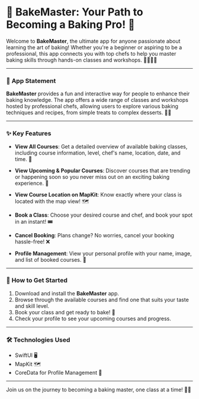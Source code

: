# 🍰 **BakeMaster: Your Path to Becoming a Baking Pro!** 🍰

Welcome to **BakeMaster**, the ultimate app for anyone passionate about learning the art of baking! Whether you're a beginner or aspiring to be a professional, this app connects you with top chefs to help you master baking skills through hands-on classes and workshops. 👩‍🍳👨‍🍳

---

### 📝 **App Statement**

**BakeMaster** provides a fun and interactive way for people to enhance their baking knowledge. The app offers a wide range of classes and workshops hosted by professional chefs, allowing users to explore various baking techniques and recipes, from simple treats to complex desserts. 🍪🥐

---

### ✨ **Key Features**

- **View All Courses**: Get a detailed overview of available baking classes, including course information, level, chef's name, location, date, and time. 📅
  
- **View Upcoming & Popular Courses**: Discover courses that are trending or happening soon so you never miss out on an exciting baking experience. 🌟

- **View Course Location on MapKit**: Know exactly where your class is located with the map view! 🗺️

- **Book a Class**: Choose your desired course and chef, and book your spot in an instant! 🎟️

- **Cancel Booking**: Plans change? No worries, cancel your booking hassle-free! ❌

- **Profile Management**: View your personal profile with your name, image, and list of booked courses. 📸

---

### 🚀 **How to Get Started**

1. Download and install the **BakeMaster** app.
2. Browse through the available courses and find one that suits your taste and skill level.
3. Book your class and get ready to bake! 🍰
4. Check your profile to see your upcoming courses and progress.

---

### 🛠️ **Technologies Used**

- SwiftUI 🖥️
- MapKit 🗺️
- CoreData for Profile Management 💾

---

Join us on the journey to becoming a baking master, one class at a time! 🍩🍓
